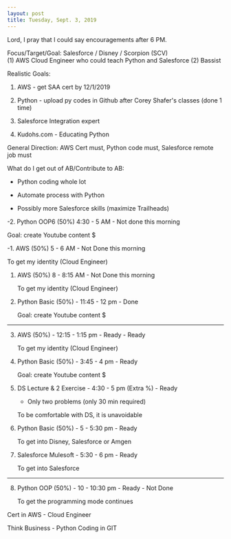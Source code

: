 ```yaml
---
layout: post
title: Tuesday, Sept. 3, 2019
---
```


Lord, I pray that I could say encouragements after 6 PM.
  

Focus/Target/Goal:  Salesforce / Disney / Scorpion (SCV)     
(1) AWS Cloud Engineer who could teach Python and Salesforce (2) Bassist

Realistic Goals: 
1) AWS - get SAA cert by 12/1/2019

2) Python - upload py codes in Github after Corey Shafer's classes (done 1 time)

3) Salesforce Integration expert

5) Kudohs.com - Educating Python 


General Direction: AWS Cert must, Python code must, Salesforce remote job must

What do I get out of AB/Contribute to AB:

- Python coding whole lot

- Automate process with Python

- Possibly more Salesforce skills (maximize Trailheads)

      
-2. Python OOP6 (50%) 4:30 - 5 AM - Not done this morning

  Goal: create Youtube content $



-1. AWS (50%) 5 - 6 AM - Not Done this morning 
   
   To get my identity (Cloud Engineer)



1. AWS (50%) 8 - 8:15 AM - Not Done this morning
   
   To get my identity (Cloud Engineer)




2. Python Basic (50%) - 11:45 - 12 pm - Done  
   
   Goal: create Youtube content $


---------------------------------------------


3. AWS (50%) - 12:15 - 1:15 pm - Ready - Ready
   
   To get my identity (Cloud Engineer)




4. Python Basic (50%) - 3:45 - 4 pm - Ready
   
   Goal: create Youtube content $




5. DS Lecture & 2 Exercise - 4:30 - 5 pm (Extra %) - Ready
   
   - Only two problems (only 30 min required)
   
   To be comfortable with DS, it is unavoidable



6. Python Basic (50%) - 5 - 5:30 pm - Ready
   
   To get into Disney, Salesforce or Amgen



7. Salesforce Mulesoft - 5:30 - 6 pm - Ready
   
   To get into Salesforce 

-------------------------------------------

8. Python OOP (50%) - 10 - 10:30 pm - Ready  - Not Done
   
   To get the programming mode continues


Cert in AWS - Cloud Engineer

Think Business - Python Coding in GIT
